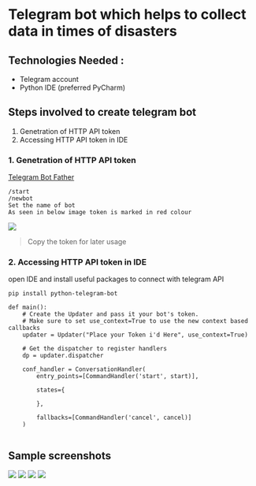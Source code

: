 # Telegram bot which helps to collect data in times of disasters

## Technologies Needed :
  * Telegram account
  * Python IDE (preferred PyCharm)


## Steps involved to create telegram bot 
  1. Genetration of HTTP API token
  2. Accessing HTTP API token in IDE
  
### 1. Genetration of HTTP API token
  [Telegram Bot Father](https://web.telegram.org/#/im?p=@BotFather)
  ```
  /start
  /newbot
  Set the name of bot
  As seen in below image token is marked in red colour
  ```
![](https://github.com/Regesin/telegrambot/blob/main/telegrambotfather.png)

>Copy the token for later usage

### 2. Accessing HTTP API token in IDE
open IDE and install useful packages to connect with telegram API

```
pip install python-telegram-bot
```
```
def main():
    # Create the Updater and pass it your bot's token.
    # Make sure to set use_context=True to use the new context based callbacks
    updater = Updater("Place your Token i'd Here", use_context=True)

    # Get the dispatcher to register handlers
    dp = updater.dispatcher

    conf_handler = ConversationHandler(
        entry_points=[CommandHandler('start', start)],

        states={

        },

        fallbacks=[CommandHandler('cancel', cancel)]
    )
 
 ```
## Sample screenshots
![](https://github.com/Regesin/telegrambot/blob/main/sample01.jpg)
![](https://github.com/Regesin/telegrambot/blob/main/sample02.jpg)
![](https://github.com/Regesin/telegrambot/blob/main/sample03.jpg)
![](https://github.com/Regesin/telegrambot/blob/main/sample04.jpg)





